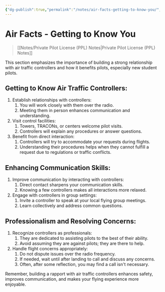 ```yaml
---
{"dg-publish":true,"permalink":"/notes/air-facts-getting-to-know-you/","title":"Air Facts - Getting to Know You","tags":["aviation","classnotes"]}
---
```



# Air Facts - Getting to Know You
> [[Notes/Private Pilot License (PPL) Notes\|Private Pilot License (PPL) Notes]]

This section emphasizes the importance of building a strong relationship with air traffic controllers and how it benefits pilots, especially new student pilots.

## Getting to Know Air Traffic Controllers:

1. Establish relationships with controllers:
    1. You will work closely with them over the radio.
    2. Meeting them in person enhances communication and understanding.
2. Visit control facilities:
    1. Towers, TRACONs, or centers welcome pilot visits.
    2. Controllers will explain any procedures or answer questions.
3. Benefit from direct interaction:
    1. Controllers will try to accommodate your requests during flights.
    2. Understanding their procedures helps when they cannot fulfill a request due to regulations or traffic conflicts.

## Enhancing Communication Skills:

1. Improve communication by interacting with controllers:
    1. Direct contact sharpens your communication skills.
    2. Knowing a few controllers makes all interactions more relaxed.
2. Engage with controllers in group settings:
    1. Invite a controller to speak at your local flying group meetings.
    2. Learn collectively and address common questions.

## Professionalism and Resolving Concerns:

1. Recognize controllers as professionals:
    1. They are dedicated to assisting pilots to the best of their ability.
    2. Avoid assuming they are against pilots; they are there to help.
2. Handle flight concerns appropriately:
    1. Do not dispute issues over the radio frequency.
    2. If needed, wait until after landing to call and discuss any concerns.
    3. Often, after some reflection, you may find a call isn't necessary.

Remember, building a rapport with air traffic controllers enhances safety, improves communication, and makes your flying experience more enjoyable.